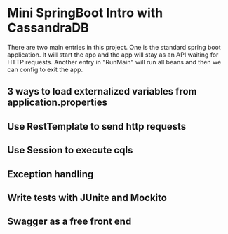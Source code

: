 # Mini SpringBoot Intro with CassandraDB

There are two main entries in this project. One is the standard spring boot application. It will start the app and the app will stay as an API waiting for HTTP requests. Another entry in "RunMain" will run all beans and then we can config to exit the app.

## 3 ways to load externalized variables from application.properties

## Use RestTemplate to send http requests

## Use Session to execute cqls

## Exception handling

## Write tests with JUnite and Mockito

## Swagger as a free front end


